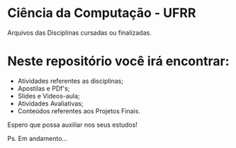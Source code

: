 # Ciência da Computação - UFRR
Arquivos das Disciplinas cursadas ou finalizadas.
# Neste repositório você irá encontrar:
 - Atividades referentes as disciplinas;
 - Apostilas e PDf's;
 - Slides e Videos-aula;
 - Atividades Avaliativas;
 - Conteúdos referentes aos Projetos Finais.
 
 Espero que possa auxiliar nos seus estudos! 
 
 Ps. Em andamento...
